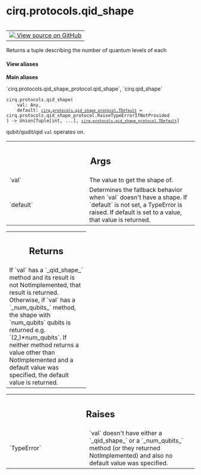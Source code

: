 <div itemscope itemtype="http://developers.google.com/ReferenceObject">
<meta itemprop="name" content="cirq.protocols.qid_shape" />
<meta itemprop="path" content="Stable" />
</div>

# cirq.protocols.qid_shape

<!-- Insert buttons and diff -->

<table class="tfo-notebook-buttons tfo-api" align="left">

<td>
  <a target="_blank" href="https://github.com/quantumlib/cirq/tree/master/cirq/protocols/qid_shape_protocol.py">
    <img src="https://www.tensorflow.org/images/GitHub-Mark-32px.png" />
    View source on GitHub
  </a>
</td>
</table>



Returns a tuple describing the number of quantum levels of each

<section class="expandable">
  <h4 class="showalways">View aliases</h4>
  <p>
<b>Main aliases</b>
<p>`cirq.protocols.qid_shape_protocol.qid_shape`, `cirq.qid_shape`</p>
</p>
</section>

<pre class="devsite-click-to-copy prettyprint lang-py tfo-signature-link">
<code>cirq.protocols.qid_shape(
    val: Any,
    default: <a href="../../cirq/protocols/qid_shape_protocol/TDefault.md"><code>cirq.protocols.qid_shape_protocol.TDefault</code></a> = cirq.protocols.qid_shape_protocol.RaiseTypeErrorIfNotProvided
) -> Union[Tuple[int, ...], <a href="../../cirq/protocols/qid_shape_protocol/TDefault.md"><code>cirq.protocols.qid_shape_protocol.TDefault</code></a>]
</code></pre>



<!-- Placeholder for "Used in" -->
qubit/qudit/qid `val` operates on.

<!-- Tabular view -->
 <table class="responsive fixed orange">
<colgroup><col width="214px"><col></colgroup>
<tr><th colspan="2"><h2 class="add-link">Args</h2></th></tr>

<tr>
<td>
`val`
</td>
<td>
The value to get the shape of.
</td>
</tr><tr>
<td>
`default`
</td>
<td>
Determines the fallback behavior when `val` doesn't have
a shape. If `default` is not set, a TypeError is raised. If
default is set to a value, that value is returned.
</td>
</tr>
</table>



<!-- Tabular view -->
 <table class="responsive fixed orange">
<colgroup><col width="214px"><col></colgroup>
<tr><th colspan="2"><h2 class="add-link">Returns</h2></th></tr>
<tr class="alt">
<td colspan="2">
If `val` has a `_qid_shape_` method and its result is not
NotImplemented, that result is returned. Otherwise, if `val` has a
`_num_qubits_` method, the shape with `num_qubits` qubits is returned
e.g. `(2,)*num_qubits`. If neither method returns a value other than
NotImplemented and a default value was specified, the default value is
returned.
</td>
</tr>

</table>



<!-- Tabular view -->
 <table class="responsive fixed orange">
<colgroup><col width="214px"><col></colgroup>
<tr><th colspan="2"><h2 class="add-link">Raises</h2></th></tr>

<tr>
<td>
`TypeError`
</td>
<td>
`val` doesn't have either a `_qid_shape_` or a `_num_qubits_`
method (or they returned NotImplemented) and also no default value
was specified.
</td>
</tr>
</table>

